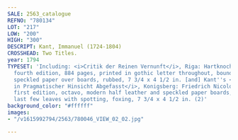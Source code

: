 ```yaml
---
SALE: 2563_catalogue
REFNO: "780134"
LOT: "217"
LOW: "200"
HIGH: "300"
DESCRIPT: Kant, Immanuel (1724-1804)
CROSSHEAD: Two Titles.
year: 1794
TYPESET: 'Including: <i>Critik der Reinen Vernunft</i>, Riga: Hartknoch,1794, octavo,
  fourth edition, 884 pages, printed in gothic letter throughout, bound in contemporary
  speckled paper over boards, rubbed, 7 3/4 x 4 1/2 in. [and] Kant''s <i>Anthropologie
  in Pragmatischer Hinsicht Abgefasst</i>, Konigsberg: Friedrich Nicolovius, 1798,
  first edition, octavo, modern half leather and speckled paper boards, first and
  last few leaves with spotting, foxing, 7 3/4 x 4 1/2 in. (2)'
background_color: "#ffffff"
images:
- "/v1615992794/2563/780046_VIEW_02_02.jpg"

---
```


